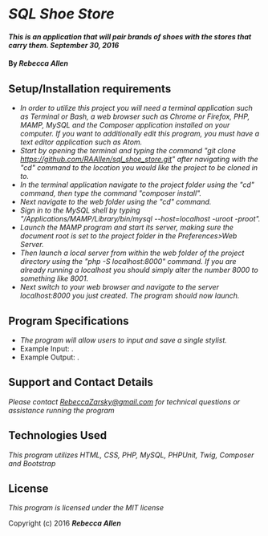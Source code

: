 
# _SQL Shoe Store_

#### _This is an application that will pair brands of shoes with the stores that carry them.  September 30, 2016_

#### By _**Rebecca Allen**_

## Setup/Installation requirements

* _In order to utilize this project you will need a terminal application such as Terminal or Bash, a web browser such as Chrome or Firefox, PHP, MAMP, MySQL and the Composer application installed on your computer. If you want to additionally edit this program, you must have a text editor application such as Atom._
* _Start by opening the terminal and typing the command "git clone https://github.com/RAAllen/sql_shoe_store.git" after navigating with the "cd" command to the location you would like the project to be cloned in to._
* _In the terminal application navigate to the project folder using the "cd" command, then type the command "composer install"._
* _Next navigate to the web folder using the "cd" command._
* _Sign in to the MySQL shell by typing "/Applications/MAMP/Library/bin/mysql --host=localhost -uroot -proot"._
* _Launch the MAMP program and start its server, making sure the document root is set to the project folder in the Preferences>Web Server._
* _Then launch a local server from within the web folder of the project directory using the "php -S localhost:8000" command. If you are already running a localhost you should simply alter the number 8000 to something like 8001._
* _Next switch to your web browser and navigate to the server localhost:8000 you just created. The program should now launch._


## Program Specifications

* _The program will allow users to input and save a single stylist._
* Example Input: .
* Example Output: .




## Support and Contact Details

_Please contact RebeccaZarsky@gmail.com for technical questions or assistance running the program_

## Technologies Used

_This program utilizes HTML, CSS, PHP, MySQL, PHPUnit, Twig, Composer and Bootstrap_

## License

*This program is licensed under the MIT license*

Copyright (c) 2016 **_Rebecca Allen_**
